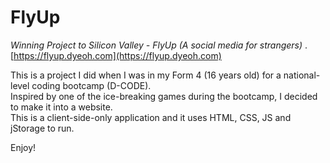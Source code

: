 # FlyUp
*Winning Project to Silicon Valley - FlyUp (A social media for strangers)* . 
[https://flyup.dyeoh.com](https://flyup.dyeoh.com)

This is a project I did when I was in my Form 4 (16 years old) for a national-level coding bootcamp (D-CODE).  
Inspired by one of the ice-breaking games during the bootcamp, I decided to make it into a website.  
This is a client-side-only application and it uses HTML, CSS, JS and jStorage to run.  

Enjoy!  
